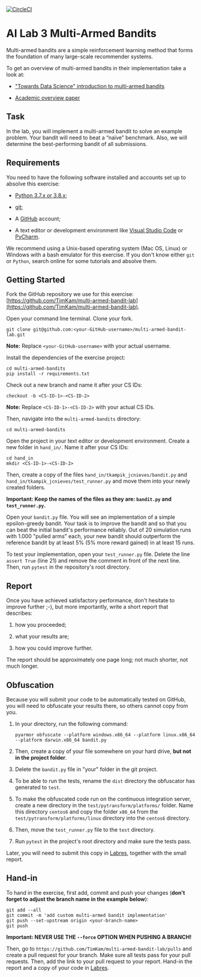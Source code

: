 [![CircleCI](https://circleci.com/gh/TimKam/multi-armed-bandit-lab.svg?style=svg)](https://circleci.com/gh/TimKam/multi-armed-bandit-lab)

# AI Lab 3 Multi-Armed Bandits
Multi-armed bandits are a simple reinforcement learning method that forms the foundation of many large-scale recommender systems.

To get an overview of multi-armed bandits in their implementation take a look at:

* ["Towards Data Science" introduction to multi-armed bandits](https://towardsdatascience.com/solving-multiarmed-bandits-a-comparison-of-epsilon-greedy-and-thompson-sampling-d97167ca9a50)

* [Academic overview paper](https://arxiv.org/pdf/1402.6028)

## Task
In the lab, you will implement a multi-armed bandit to solve an example problem.
Your bandit will need to beat a “naïve” benchmark.
Also, we will determine the best-performing bandit of all submissions.

## Requirements
You need to have the following software installed and accounts set up to absolve this exercise:

* [Python 3.7.x or 3.8.x](https://www.python.org/);

* [git](https://git-scm.com/);

* A [GitHub](https://github.com/) account;

* A text editor or development environment like [Visual Studio Code](https://code.visualstudio.com/) or [PyCharm](https://www.jetbrains.com/pycharm/).

We recommend using a Unix-based operating system (Mac OS, Linux) or Windows with a bash emulator for this exercise.
If you don't know either ``git`` or ``Python``, search online for some tutorials and absolve them.

## Getting Started

Fork the GitHub repository we use for this exercise: [https://github.com/TimKam/multi-armed-bandit-lab](https://github.com/TimKam/multi-armed-bandit-lab).

Open your command line terminal.
Clone your fork.

```
git clone git@github.com:<your-GitHub-username>/multi-armed-bandit-lab.git
```

**Note:** Replace ``<your-GitHub-username>`` with your actual username.

Install the dependencies of the exercise project:

```
cd multi-armed-bandits
pip install -r requirements.txt
```

Check out a new branch and name it after your CS IDs:

```
checkout -b <CS-ID-1>-<CS-ID-2>
```

**Note:** Replace ``<CS-ID-1>-<CS-ID-2>`` with your actual CS IDs.

Then, navigate into the ``multi-armed-bandits`` directory:

```
cd multi-armed-bandits
```

Open the project in your text editor or development environment.
Create a new folder in ``hand_in/``. Name it after your CS IDs:

```
cd hand_in
mkdir <CS-ID-1>-<CS-ID-2>
```

Then, create a copy of the files ``hand_in/tkampik_jcnieves/bandit.py`` and ``hand_in/tkampik_jcnieves/test_runner.py`` and move them into your newly created folders.

**Important: Keep the names of the files as they are: ``bandit.py`` and ``test_runner.py``.**

Open your ``bandit.py`` file. You will see an implementation of a simple epsilon-greedy bandit.
Your task is to improve the bandit and so that you can beat the initial bandit's performance reliably.
Out of 20 simulation runs with 1.000 "pulled arms" each, your new bandit should outperform the reference bandit by at least 5% (5% more reward gained) in at least 15 runs.

To test your implementation, open your ``test_runner.py`` file.
Delete the line ``assert True`` (line 21) and remove the comment in front of the next line.
Then, run ``pytest`` in the repository's root directory.

## Report
Once you have achieved satisfactory performance, don't hesitate to improve further ;-), but more importantly, write a short report that describes:

1. how you proceeded;

2. what your results are;

3. how you could improve further.

The report should be approximately one page long; not much shorter, not much longer.

## Obfuscation
Because you will submit your code to be automatically tested on GitHub, you will need to obfuscate your results there, so others cannot copy from you.

1. In your directory, run the following command:

    ```
    pyarmor obfuscate --platform windows.x86_64 --platform linux.x86_64 --platform darwin.x86_64 bandit.py
    ```

2. Then, create a copy of your file somewhere on your hard drive, **but not in the project folder**.

3. Delete the ``bandit.py`` file in "your" folder in the git project.

4. To be able to run the tests, rename the ``dist`` directory the obfuscator has generated to ``test``.

5. To make the obfuscated code run on the continuous integration server, create a new directory in the ``test/pytransform/platforms/`` folder. Name this directory ``centos6`` and copy the folder ``x86_64`` from the ``test/pytransform/platforms/linux`` directory into the ``centos6`` directory.

6. Then, move the ``test_runner.py`` file to the ``test`` directory.

7. Run ``pytest`` in the project's root directory and make sure the tests pass.

Later, you will need to submit this copy in [Labres](https://webapps.cs.umu.se/labresults/v2/handin.php?courseid=402), together with the small report.

## Hand-in
To hand in the exercise, first add, commit and push your changes (**don't forget to adjust the branch name in the example below**):

```
git add --all
git commit -m 'add custom multi-armed bandit implementation'
git push --set-upstream origin <your-branch-name>
git push
```
**Important: NEVER USE THE ``--force`` OPTION WHEN PUSHING A BRANCH!**

Then, go to ``https://github.com/TimKam/multi-armed-bandit-lab/pulls`` and create a pull request for your branch.
Make sure all tests pass for your pull requests.
Then, add the link to your pull request to your report.
Hand-in the report and a copy of your code in [Labres](https://webapps.cs.umu.se/labresults/v2/handin.php?courseid=402).
